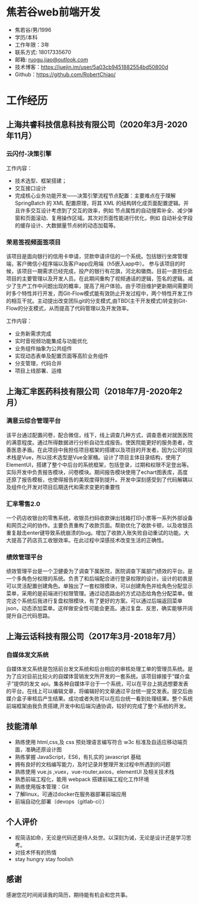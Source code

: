 # 焦若谷web前端开发

* 焦若谷/男/1996 
* 学历/本科
* 工作年限：3年
* 联系方式: 18017335670
* 邮箱: ruogu.jiao@outlook.com
* 技术博客：https://juejin.im/user/5a03cb9451882554bd50800d
* Github：https://github.com/RobertChiao/

# 工作经历

## 上海共睿科技信息科技有限公司（2020年3月-2020年11月）

### 云闪付-决策引擎 
工作内容：
* 技术选型、框架搭建；
* 交互接口设计
* 完成核心业务功能开发——决策引擎流程节点配置：主要难点在于理解 SpringBatch 的 XML
配置原理，将其 XML 的结构转化成页面配置逻辑。并且许多交互设计考虑到了交互的效率，例如
节点属性的自动搜索补全、减少弹窗和页面滚动、复用操作区域。其次对页面性能进行优化，例如
自动补全字段的缓存设计、大数据量节点树的动态加载等。

### 荣易签视频面签项目
该项目是面向银行的信用卡申请，贷款申请评估的一个系统。包括银行坐席管理端，客户微信小程序端以及客户app应用端（h5嵌入app中）。 参与该项目的时候，该项目一期需求已经完成，投产的银行有花旗，河北和徽商。目前一直担任此项目的主要管理以及开发人员。在此期间重构了视频通话的逻辑，签名的逻辑。减少了生产工作中问题出现的概率，提高了用户体验。由于项目维护更新期间需要同时多个特性并行开发，而Git-Flow模式能有效防止开发过程中，两个特性开发工作的相互干扰。主动提出改变团队git的分支模式,由TBD(主干开发模式)转变到Git-Flow的分支模式，从而提高了代码管理以及开发效率。<br>

工作内容：
* 业务新需求完成
* 实时音视频功能集成与功能优化
* 业务组件抽象为公共组件
* 实现动态表单及配置页面等高阶业务组件
* 分支管理，代码合并
* 项目上线部署、运维

## 上海汇芈医药科技有限公司（2018年7月-2020年2月）

### **满意云综合管理平台**

该平台通过配置问卷，配合微信，线下，线上调查几种方式，调查患者对就医医院的满意程度。通过所得数据进行分析自动生成报告。使医院能更好的服务患者，改善医患矛盾。在此项目中我担任项目框架的搭建以及项目的开发者。因为公司的技术栈是Vue，所以技术选型是Vue全家桶。设计了项目主体目录结构，使用了ElementUI，搭建了整个中后台的系统框架，包括登录，过期和权限不足登出等。实际开发中负责报告模块，问卷模块。期间报告模块使用了echart图表库，高度还原了报告模板，也使得报告的美观度得到提升。开发中深刻感受到了代码解耦以及组件化开发对项目后期迭代和需求变更的重要性

### **汇芈零售2.0**

一个药店收银台的零售系统，收银员扫码收款弹出钱箱打印小票等一系列外部设备和网页之间的协作。主要负责重构了收款页面。帮助优化了收款卡顿，以及收银员重复敲击enter键导致系统崩溃的bug。增加了收款入账失败自动重试的功能。大大提高了药店员工收银效率。在此过程中深感技术改变生活的正确性。

### **绩效管理平台**

绩效管理平台是一个卫健委为了调查下属医院，医院调查下属部门绩效的平台。是一个多角色分权限的系统。负责了和后端配合进行登录权限的设计。设计的初衷是可以灵活配置创建角色。单独出了一套权限模块，可以创建角色并给角色分配显示菜单，采用的是前端进行权限管理。通过动态路由的方式动态给角色分配菜单。做完这个系统后我进行复盘权限模块，有了更好的方案。可以通过后端返回菜单json，动态添加菜单。这样做安全性可能会更高。通过复盘、反思，确实能够开阔提升自己代码思路。


## 上海云话科技有限公司（2017年3月-2018年7月）

### **自媒体发文系统**

自媒体发文系统是包括前台发文系统和后台相应的审核处理工单的管理员系统。是为了应对目前比较火的自媒体营销发文所开发的一套系统。该项目嫁接于“媒介盒子”提供的发文 api。集各种自媒体平台于一个系统，可以在平台上挑选想要发表的平台。在线上可以编辑文章，将编辑好的文章通过平台统一提交发表。提交后由媒介盒子审核后产生结果。成功或者失败可以在后台统一看到处理结果。整个系统前端框架由我负责搭建,开发中和后端沟通协调，较好的完成了整个系统的开发。


## 技能清单

* 熟练使用 html,css,及 css 预处理语言编写符合 w3c 标准及自适应移动端页面，准确还原设计图
* 熟练掌握 JavaScript，ES6，有扎实的 javascript 基础
* 拥有良好的文档编写能力，及时记录并整理开发过程中所遇到的问题
* 熟练使用 vue.js ,vuex，vue-router,axios，elementUI 及相关技术栈
* 熟悉前端工程化，能用 webpack 搭建前端工程化工作环境
* 熟练使用版本管理：Git
* 了解linux，可通过docker在服务器部署前端应用
* 前端自动化部署（devops（gitlab-ci））

## 个人评价
* 视简洁如命，无论是代码还是待人处世。以深刻为诫，无论是设计还是学习思考。
* 对技术怀有的热情
* stay hungry stay foolish


## 感谢

感谢您花时间阅读我的简历，期待能有机会和您共事。

